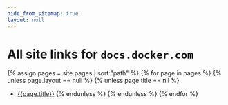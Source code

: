```yaml
---
hide_from_sitemap: true
layout: null
---
```


# All site links for `docs.docker.com`

{% assign pages = site.pages | sort:"path" %}
{% for page in pages %}
  {% unless page.layout == null %}
    {% unless page.title == nil %}
- [{{page.title}}]({{page.url}})
    {% endunless %}
  {% endunless %}
{% endfor %}
